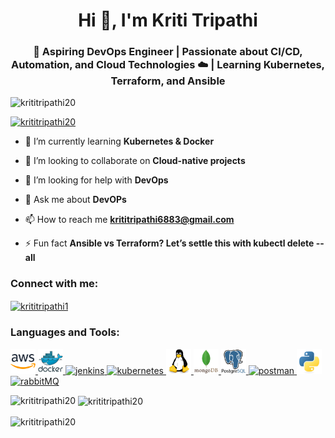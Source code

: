 <h1 align="center">Hi 👋, I'm Kriti Tripathi</h1>
<h3 align="center">🚀 Aspiring DevOps Engineer | Passionate about CI/CD, Automation, and Cloud Technologies ☁️ | Learning Kubernetes, Terraform, and Ansible</h3>

<p align="left"> <img src="https://komarev.com/ghpvc/?username=krititripathi20&label=Profile%20views&color=0e75b6&style=flat" alt="krititripathi20" /> </p>

<p align="left"> <a href="https://github.com/ryo-ma/github-profile-trophy"><img src="https://github-profile-trophy.vercel.app/?username=krititripathi20" alt="krititripathi20" /></a> </p>

- 🌱 I’m currently learning **Kubernetes & Docker**

- 👯 I’m looking to collaborate on **Cloud-native projects**

- 🤝 I’m looking for help with **DevOps**

- 💬 Ask me about **DevOPs**

- 📫 How to reach me **krititripathi6883@gmail.com**

- ⚡ Fun fact **Ansible vs Terraform? Let’s settle this with kubectl delete --all**

<h3 align="left">Connect with me:</h3>
<p align="left">
<a href="https://linkedin.com/in/krititripathi1" target="blank"><img align="center" src="https://raw.githubusercontent.com/rahuldkjain/github-profile-readme-generator/master/src/images/icons/Social/linked-in-alt.svg" alt="krititripathi1" height="30" width="40" /></a>
</p>

<h3 align="left">Languages and Tools:</h3>
<p align="left"> <a href="https://aws.amazon.com" target="_blank" rel="noreferrer"> <img src="https://raw.githubusercontent.com/devicons/devicon/master/icons/amazonwebservices/amazonwebservices-original-wordmark.svg" alt="aws" width="40" height="40"/> </a> <a href="https://www.docker.com/" target="_blank" rel="noreferrer"> <img src="https://raw.githubusercontent.com/devicons/devicon/master/icons/docker/docker-original-wordmark.svg" alt="docker" width="40" height="40"/> </a> <a href="https://www.jenkins.io" target="_blank" rel="noreferrer"> <img src="https://www.vectorlogo.zone/logos/jenkins/jenkins-icon.svg" alt="jenkins" width="40" height="40"/> </a> <a href="https://kubernetes.io" target="_blank" rel="noreferrer"> <img src="https://www.vectorlogo.zone/logos/kubernetes/kubernetes-icon.svg" alt="kubernetes" width="40" height="40"/> </a> <a href="https://www.linux.org/" target="_blank" rel="noreferrer"> <img src="https://raw.githubusercontent.com/devicons/devicon/master/icons/linux/linux-original.svg" alt="linux" width="40" height="40"/> </a> <a href="https://www.mongodb.com/" target="_blank" rel="noreferrer"> <img src="https://raw.githubusercontent.com/devicons/devicon/master/icons/mongodb/mongodb-original-wordmark.svg" alt="mongodb" width="40" height="40"/> </a> <a href="https://www.postgresql.org" target="_blank" rel="noreferrer"> <img src="https://raw.githubusercontent.com/devicons/devicon/master/icons/postgresql/postgresql-original-wordmark.svg" alt="postgresql" width="40" height="40"/> </a> <a href="https://postman.com" target="_blank" rel="noreferrer"> <img src="https://www.vectorlogo.zone/logos/getpostman/getpostman-icon.svg" alt="postman" width="40" height="40"/> </a> <a href="https://www.python.org" target="_blank" rel="noreferrer"> <img src="https://raw.githubusercontent.com/devicons/devicon/master/icons/python/python-original.svg" alt="python" width="40" height="40"/> </a> <a href="https://www.rabbitmq.com" target="_blank" rel="noreferrer"> <img src="https://www.vectorlogo.zone/logos/rabbitmq/rabbitmq-icon.svg" alt="rabbitMQ" width="40" height="40"/> </a> </p>

<p><img align="left" src="https://github-readme-stats.vercel.app/api/top-langs?username=krititripathi20&show_icons=true&locale=en&layout=compact" alt="krititripathi20" /></p>

<p>&nbsp;<img align="center" src="https://github-readme-stats.vercel.app/api?username=krititripathi20&show_icons=true&locale=en" alt="krititripathi20" /></p>

<p><img align="center" src="https://github-readme-streak-stats.herokuapp.com/?user=krititripathi20&" alt="krititripathi20" /></p>

